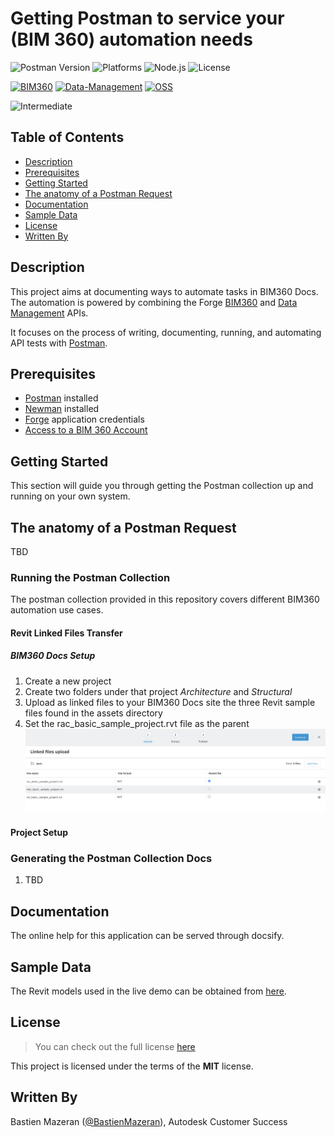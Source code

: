 # Getting Postman to service your (BIM 360) automation needs

![Postman Version](https://img.shields.io/badge/postman-v7.26.0-green.svg)
![Platforms](https://img.shields.io/badge/platform-Windows|MacOS-lightgray.svg)
![Node.js](https://img.shields.io/badge/node-%3E%3D%2010.0.0-brightgreen.svg)
![License](https://img.shields.io/badge/license-MIT-green.svg)

[![BIM360](https://img.shields.io/badge/BIM360-v1-green.svg)](http://autodesk-forge.github.io)
[![Data-Management](https://img.shields.io/badge/Data%20Management-v2-green.svg)](http://autodesk-forge.github.io)
[![OSS](https://img.shields.io/badge/OSS-v2-green.svg)](http://autodesk-forge.github.io)

![Intermediate](https://img.shields.io/badge/Level-Intermediate-blue.svg)

## Table of Contents

* [Description](#description)
* [Prerequisites](#prerequisites)
* [Getting Started](#getting-started)
* [The anatomy of a Postman Request](#the-anatomy-of-a-postman-request)
* [Documentation](#documentation)
* [Sample Data](#sample-data)
* [License](#license)
* [Written By](#written-by)

## Description

This project aims at documenting ways to automate tasks in BIM360 Docs.
The automation is powered by combining the Forge [BIM360](https://forge.autodesk.com/en/docs/bim360/v1/reference/http/) and [Data Management](https://forge.autodesk.com/en/docs/data/v2/reference/http/) APIs.

It focuses on the process of writing, documenting, running, and automating API tests with [Postman](https://www.postman.com/).

## Prerequisites

* [Postman](https://www.postman.com/downloads/) installed
* [Newman](https://github.com/postmanlabs/newman) installed
* [Forge](https://forge.autodesk.com) application credentials
* [Access to a BIM 360 Account](https://forge.autodesk.com/en/docs/bim360/v1/tutorials/getting-started/get-access-to-account/)

## Getting Started

This section will guide you through getting the Postman collection up and running on your own system.

## The anatomy of a Postman Request

TBD

### Running the Postman Collection

The postman collection provided in this repository covers different BIM360 automation use cases.

#### Revit Linked Files Transfer

##### BIM360 Docs Setup

1. Create a new project
1. Create two folders under that project *Architecture* and *Structural*
1. Upload as linked files to your BIM360 Docs site the three Revit sample files found in the assets directory
1. Set the rac_basic_sample_project.rvt file as the parent
![Upload Linked Files](/assets/media/upload-linked-files.png)

#### Project Setup

### Generating the Postman Collection Docs

1. TBD

## Documentation

The online help for this application can be served through docsify.

## Sample Data

The Revit models used in the live demo can be obtained from [here](https://knowledge.autodesk.com/support/revit-products/getting-started/caas/CloudHelp/cloudhelp/2020/ENU/Revit-GetStarted/files/GUID-61EF2F22-3A1F-4317-B925-1E85F138BE88-htm.html).

## License

> You can check out the full license [here](LICENSE)

This project is licensed under the terms of the **MIT** license.

## Written By

Bastien Mazeran ([@BastienMazeran](https://twitter.com/BastienMazeran)), Autodesk Customer Success
